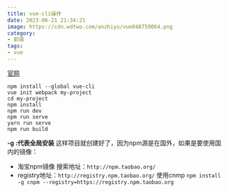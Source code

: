 ```yaml
---
title: vue-cli操作
date: 2023-06-21 21:34:21
image: https://cdn.wdtwo.com/anzhiyu/vue048759064.png
category: 
- 前端
tags: 
- vue
---
```

[官网]('https://router.vuejs.org/zh/guide/#html')  
<!--more-->
`npm install --global vue-cli`  
`vue init webpack my-project`  
`cd my-project`  
`npm install`  
`npm run dev`  
`npm run serve`  
`yarn run serve`  
`npm run build`

**-g :代表全局安装**
这样项目就创建好了，因为npm源是在国外，如果是要使用国内的镜像：
- 淘宝npm镜像 搜索地址：`http://npm.taobao.org/`
- registry地址：`http://registry.npm.taobao.org/`
使用cnmp
`npm install -g cnpm --registry=https://registry.npm.taobao.org`


